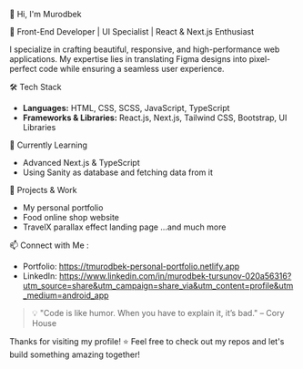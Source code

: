 👋 Hi, I'm Murodbek  

🚀 Front-End Developer | UI Specialist | React & Next.js Enthusiast  

I specialize in crafting beautiful, responsive, and high-performance web applications. My expertise lies in translating Figma designs into pixel-perfect code while ensuring a seamless user experience.  

🛠 Tech Stack  
- **Languages:** HTML, CSS, SCSS, JavaScript, TypeScript  
- **Frameworks & Libraries:** React.js, Next.js, Tailwind CSS, Bootstrap, UI Libraries  

🌱 Currently Learning  
- Advanced Next.js & TypeScript
- Using Sanity as database and fetching data from it

📌 Projects & Work  
- My personal portfolio
- Food online shop website
- TravelX parallax effect landing page
...and much more

📫 Connect with Me :
- Portfolio: https://tmurodbek-personal-portfolio.netlify.app
- LinkedIn: https://www.linkedin.com/in/murodbek-tursunov-020a56316?utm_source=share&utm_campaign=share_via&utm_content=profile&utm_medium=android_app

> 💡 "Code is like humor. When you have to explain it, it’s bad." – Cory House  

Thanks for visiting my profile! ⭐ Feel free to check out my repos and let's build something amazing together!  


